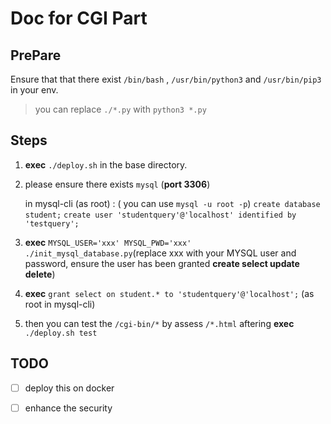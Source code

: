 # Doc for CGI Part

## PrePare

Ensure that that there exist `/bin/bash` , `/usr/bin/python3` and `/usr/bin/pip3` in your env. 

> you can replace `./*.py` with `python3 *.py`

## Steps

1. **exec** `./deploy.sh` in the base directory.

2. please ensure there exists `mysql` (**port 3306**)

   in mysql-cli (as root) :  ( you can use `mysql -u root -p`)
           `create database student;`
           `create user 'studentquery'@'localhost' identified by 'testquery';`
   
3. **exec** `MYSQL_USER='xxx' MYSQL_PWD='xxx' ./init_mysql_database.py`(replace xxx with your MYSQL user and password, ensure the user has been granted **create select update delete**)

4. **exec** `grant select on student.* to 'studentquery'@'localhost';` (as root in mysql-cli)

5. then you can test the `/cgi-bin/*` by assess `/*.html` aftering **exec** `./deploy.sh test`

## TODO

- [ ] deploy this on docker
- [ ] enhance the security

